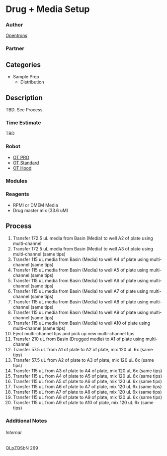 # Drug + Media Setup

### Author
[Opentrons](https://opentrons.com/)

### Partner

## Categories
* Sample Prep
	* Distribution


## Description
TBD. See Process.

### Time Estimate
TBD

### Robot
* [OT PRO](https://opentrons.com/ot-one-pro)
* [OT Standard](https://opentrons.com/ot-one-standard)
* [OT Hood](https://opentrons.com/ot-one-hood)

### Modules

### Reagents
* RPMI or DMEM Media
* Drug master mix (33.6 uM)

## Process
1. Transfer 172.5 uL media from Basin (Media) to well A2 of plate using multi-channel
2. Transfer 172.5 uL media from Basin (Media) to well A3 of plate using multi-channel (same tips)
3. Transfer 115 uL media from Basin (Media) to well A4 of plate using multi-channel (same tips)
4. Transfer 115 uL media from Basin (Media) to well A5 of plate using multi-channel (same tips)
5. Transfer 115 uL media from Basin (Media) to well A6 of plate using multi-channel (same tips)
6. Transfer 115 uL media from Basin (Media) to well A7 of plate using multi-channel (same tips)
7. Transfer 115 uL media from Basin (Media) to well A8 of plate using multi-channel (same tips)
8. Transfer 115 uL media from Basin (Media) to well A9 of plate using multi-channel (same tips)
9. Transfer 115 uL media from Basin (Media) to well A10 of plate using multi-channel (same tips)
10. Eject multi-channel tips and pick up new multi-channel tips
11. Transfer 210 uL from Basin (Drugged media) to A1 of plate using multi-channel
12. Transfer 57.5 uL from A1 of plate to A2 of plate, mix 120 uL 6x (same tips)
13. Transfer 57.5 uL from A2 of plate to A3 of plate, mix 120 uL 6x (same tips)
14. Transfer 115 uL from A3 of plate to A4 of plate, mix 120 uL 6x (same tips)
15. Transfer 115 uL from A4 of plate to A5 of plate, mix 120 uL 6x (same tips)
16. Transfer 115 uL from A5 of plate to A6 of plate, mix 120 uL 6x (same tips)
17. Transfer 115 uL from A6 of plate to A7 of plate, mix 120 uL 6x (same tips)
18. Transfer 115 uL from A7 of plate to A8 of plate, mix 120 uL 6x (same tips)
19. Transfer 115 uL from A8 of plate to A9 of plate, mix 120 uL 6x (same tips)
20. Transfer 115 uL from A9 of plate to A10 of plate, mix 120 uL 6x (same tips)


### Additional Notes


###### Internal
QLpZQSbN
269

